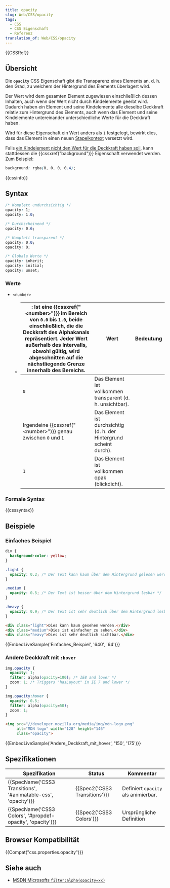 ```yaml
---
title: opacity
slug: Web/CSS/opacity
tags:
  - CSS
  - CSS Eigenschaft
  - Referenz
translation_of: Web/CSS/opacity
---
```

{{CSSRef}}

## Übersicht

Die **`opacity`** CSS Eigenschaft gibt die Transparenz eines Elements an, d. h. den Grad, zu welchem der Hintergrund des Elements überlagert wird.

Der Wert wird dem gesamten Element zugewiesen einschließlich dessen Inhalten, auch wenn der Wert nicht durch Kindelemente geerbt wird. Dadurch haben ein Element und seine Kindelemente alle dieselbe Deckkraft relativ zum Hintergrund des Elements, auch wenn das Element und seine Kindelemente untereinander unterschiedliche Werte für die Deckkraft haben.

Wird für diese Eigenschaft ein Wert anders als `1` festgelegt, bewirkt dies, dass das Element in einen neuen [Stapelkontext](/de/docs/Web/CSS/CSS_Positioning/Understanding_z_index/The_stacking_context) versetzt wird.

Falls [ein Kindelement nicht den Wert für die Deckkraft haben soll](http://stackoverflow.com/questions/13508877/resetting-the-opacity-of-a-child-elements-maple-browser-samsung-tv-app), kann stattdessen die {{cssxref("background")}} Eigenschaft verwendet werden. Zum Beispiel:

```css
background: rgba(0, 0, 0, 0.4);
```

{{cssinfo}}

## Syntax

```css
/* Komplett undurchsichtig */
opacity: 1;
opacity: 1.0;

/* Durchscheinend */
opacity: 0.6;

/* Komplett transparent */
opacity: 0.0;
opacity: 0;

/* Globale Werte */
opacity: inherit;
opacity: initial;
opacity: unset;
```

### Werte

- `<number>`
  - | : Ist eine {{cssxref("&lt;number&gt;")}} im Bereich von `0.0` bis `1.0`, beide einschließlich, die die Deckkraft des Alphakanals repräsentiert. Jeder Wert außerhalb des Intervalls, obwohl gültig, wird abgeschnitten auf die nächstliegende Grenze innerhalb des Bereichs. | Wert                                                                | Bedeutung |
    | --------------------------------------------------------------------------------------------------------------------------------------------------------------------------------------------------------------------------------------------------------------------------------------- | ------------------------------------------------------------------- | --------- |
    | `0`                                                                                                                                                                                                                                                                                     | Das Element ist vollkommen transparent (d. h. unsichtbar).          |
    | Irgendeine {{cssxref("&lt;number&gt;")}} genau zwischen `0` und `1`                                                                                                                                                                                                          | Das Element ist durchsichtig (d. h. der Hintergrund scheint durch). |
    | `1`                                                                                                                                                                                                                                                                                     | Das Element ist vollkommen opak (blickdicht).                       |

### Formale Syntax

{{csssyntax}}

## Beispiele

### Einfaches Beispiel

```css
div {
  background-color: yellow;
}

.light {
  opacity: 0.2; /* Der Text kann kaum über dem Hintergrund gelesen werden */
}

.medium {
  opacity: 0.5; /* Der Text ist besser über dem Hintergrund lesbar */
}

.heavy {
  opacity: 0.9; /* Der Text ist sehr deutlich über dem Hintergrund lesbar */
}
```

```html
<div class="light">Dies kann kaum gesehen werden.</div>
<div class="medium">Dies ist einfacher zu sehen.</div>
<div class="heavy">Dies ist sehr deutlich sichtbar.</div>
```

{{EmbedLiveSample('Einfaches_Beispiel', '640', '64')}}

### Andere Deckkraft mit `:hover`

```css
img.opacity {
  opacity: 1;
  filter: alpha(opacity=100); /* IE8 and lower */
  zoom: 1; /* Triggers "hasLayout" in IE 7 and lower */
}

img.opacity:hover {
  opacity: 0.5;
  filter: alpha(opacity=50);
  zoom: 1;
}
```

```html
<img src="//developer.mozilla.org/media/img/mdn-logo.png"
     alt="MDN logo" width="128" height="146"
     class="opacity">
```

{{EmbedLiveSample('Andere_Deckkraft_mit_hover', '150', '175')}}

## Spezifikationen

| Spezifikation                                                                        | Status                                   | Kommentar                           |
| ------------------------------------------------------------------------------------ | ---------------------------------------- | ----------------------------------- |
| {{SpecName('CSS3 Transitions', '#animatable-css', 'opacity')}} | {{Spec2('CSS3 Transitions')}} | Definiert `opacity` als animierbar. |
| {{SpecName('CSS3 Colors', '#propdef-opacity', 'opacity')}}         | {{Spec2('CSS3 Colors')}}         | Ursprüngliche Definition            |

## Browser Kompatibilität

{{Compat("css.properties.opacity")}}

## Siehe auch

- [MSDN Microsofts `filter:alpha(opacity=xx)`](https://msdn.microsoft.com/en-us/library/ms532910%28VS.85%29.aspx)
